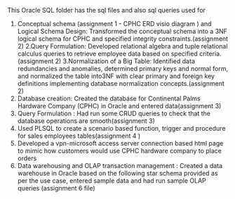 This Oracle SQL folder has the sql files and also sql queries used for
1. Conceptual schema (assignment 1 - CPHC ERD visio diagram ) and Logical Schema Design: Transformed the conceptual schema into a 3NF logical schema for CPHC and specified integrity constraints.(assignment 2)
2.Query Formulation: Developed relational algebra and tuple relational calculus queries to retrieve employee data based on specified criteria.(assignment 2)
3.Normalization of a Big Table: Identified data redundancies and anomalies, determined primary
 keys and normal form, and normalized the table into3NF with clear primary and foreign key definitions implementing database normalization concepts.(assignment 2)
4. Database creation: Created the database for Continental Palms Hardware Company (CPHC) in Oracle and entered data(assignment 3)
5. Query Formulation : Had run some CRUD queries to check that the database operations are smooth(assignment 3)
6. Used PLSQL to create a scenario based function, trigger and procedure for sales employees tables(assignment 4 )
7. Developed a vpn-microsoft access server connection based html page to mimic how customers would use CPHC hardware company to place orders
8. Data warehousing and OLAP transaction management : Created a data warehouse in Oracle based on the following star schema provided as per the use case, entered sample data and had run sample OLAP queries (assignment 6 file)
